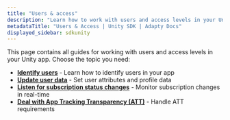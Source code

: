 ```yaml
---
title: "Users & access"
description: "Learn how to work with users and access levels in your Unity app with Adapty SDK."
metadataTitle: "Users & Access | Unity SDK | Adapty Docs"
displayed_sidebar: sdkunity
---
```


This page contains all guides for working with users and access levels in your Unity app. Choose the topic you need:

- **[Identify users](unity-identifying-users)** - Learn how to identify users in your app
- **[Update user data](unity-setting-user-attributes)** - Set user attributes and profile data
- **[Listen for subscription status changes](unity-listen-subscription-changes)** - Monitor subscription changes in real-time
- **[Deal with App Tracking Transparency (ATT)](unity-deal-with-att)** - Handle ATT requirements 